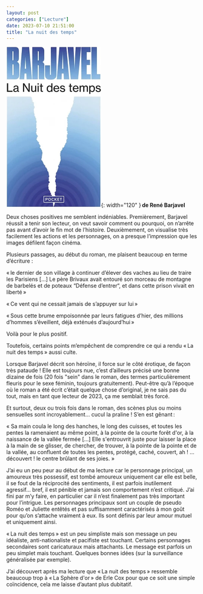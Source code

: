 ```yaml
---
layout: post
categories: ["Lecture"]
date: 2023-07-10 21:51:00
title: "La nuit des temps"
---
```


![couverture](/assets/images/couv_lecture/nuitdestemps.webp){: width="120" } **de René Barjavel**

Deux choses positives me semblent indéniables. Premièrement, Barjavel réussit a tenir son lecteur, on veut savoir comment ou pourquoi, on n’arrête pas avant d’avoir le fin mot de l’histoire. Deuxièmement, on visualise très facilement les actions et les personnages, on a presque l’impression que les images défilent façon cinéma.

Plusieurs passages, au début du roman, me plaisent beaucoup en terme d’écriture :

« le dernier de son village à continuer d’élever des vaches au lieu de traire les Parisiens […] Le père Brivaux avait entouré son morceau de montagne de barbelés et de poteaux “Défense d’entrer“, et dans cette prison vivait en liberté »

« Ce vent qui ne cessait jamais de s’appuyer sur lui »

« Sous cette brume empoisonnée par leurs fatigues d’hier, des millions d’hommes s’éveillent, déjà exténués d’aujourd’hui »

Voilà pour le plus positif.

Toutefois, certains points m’empêchent de comprendre ce qui a rendu « La nuit des temps » aussi culte.

Lorsque Barjavel décrit son héroïne, il force sur le côté érotique, de façon très pataude ! Elle est toujours nue, c’est d’ailleurs précisé une bonne dizaine de fois (20 fois "sein" dans le roman, des termes particulièrement fleuris pour le sexe féminin, toujours gratuitement). Peut-être qu’à l’époque où le roman a été écrit c’était quelque chose d’original, je ne sais pas du tout, mais en tant que lecteur de 2023, ça me semblait très forcé.

Et surtout, deux ou trois fois dans le roman, des scènes plus ou moins sensuelles sont incroyablement… cucul la praline ! S’en est gênant :

« Sa main coula le long des hanches, le long des cuisses, et toutes les pentes la ramenaient au même point, à la pointe de la courte forêt d'or, à la naissance de la vallée fermée […] Elle s'entrouvrit juste pour laisser la place à la main de se glisser, de chercher, de trouver, à la pointe de la pointe et de la vallée, au confluent de toutes les pentes, protégé, caché, couvert, ah ! … découvert ! le centre brûlant de ses joies. »

J’ai eu un peu peur au début de ma lecture car le personnage principal, un amoureux très possessif, est tombé amoureux uniquement car elle est belle, il se fout de la réciprocité des sentiments, il est parfois inutilement agressif… bref, il est pénible et jamais son comportement n’est critiqué. J’ai fini par m’y faire, en particulier car il n’est finalement pas très important pour l’intrigue. Les personnages principaux sont un couple de pseudo Roméo et Juliette entêtés et pas suffisamment caractérisés à mon goût pour qu’on s’attache vraiment à eux. Ils sont définis par leur amour mutuel et uniquement ainsi.

« La nuit des temps » est un peu simpliste mais son message un peu idéaliste, anti-nationaliste et pacifiste est touchant. Certains personnages secondaires sont caricaturaux mais attachants. Le message est parfois un peu simplet mais touchant. Quelques bonnes idées (sur la surveillance généralisée par exemple).

J’ai découvert après ma lecture que « La nuit des temps » ressemble beaucoup trop à « La Sphère d'or » de Erle Cox pour que ce soit une simple coïncidence, cela me laisse d’autant plus dubitatif.
